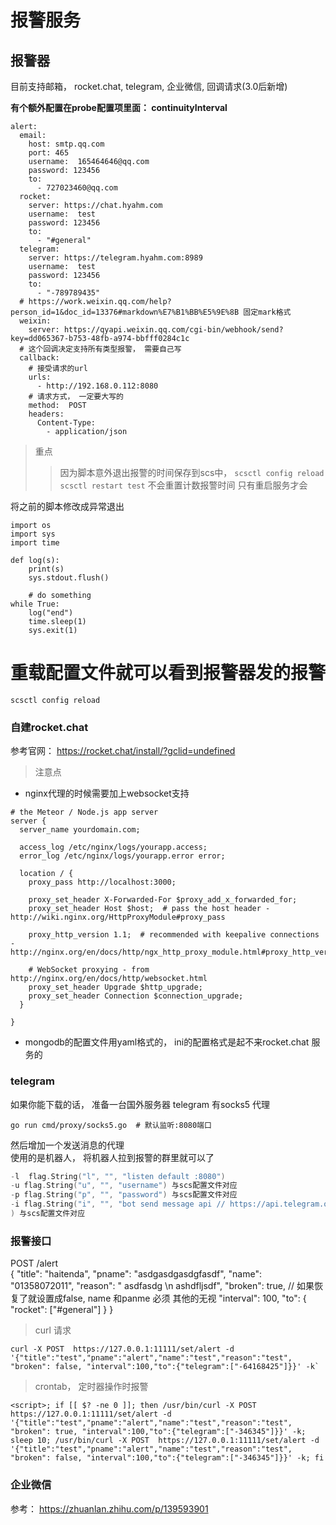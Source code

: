 
# 报警服务


## 报警器
目前支持邮箱， rocket.chat,  telegram, 企业微信, 回调请求(3.0后新增)

**有个额外配置在probe配置项里面： continuityInterval**
```
alert:
  email:
    host: smtp.qq.com
    port: 465
    username:  165464646@qq.com
    password: 123456
    to:
      - 727023460@qq.com
  rocket:
    server: https://chat.hyahm.com
    username:  test
    password: 123456
    to:
      - "#general"
  telegram:
    server: https://telegram.hyahm.com:8989
    username:  test
    password: 123456
    to:
      - "-789789435"
  # https://work.weixin.qq.com/help?person_id=1&doc_id=13376#markdown%E7%B1%BB%E5%9E%8B 固定mark格式
  weixin:
    server: https://qyapi.weixin.qq.com/cgi-bin/webhook/send?key=dd065367-b753-48fb-a974-bbfff0284c1c
  # 这个回调决定支持所有类型报警， 需要自己写
  callback:
    # 接受请求的url
    urls:
      - http://192.168.0.112:8080
    # 请求方式， 一定要大写的
    method:  POST
    headers:
      Content-Type:
        - application/json
```



> 重点
> > 因为脚本意外退出报警的时间保存到scs中，
> > `scsctl config reload `  ` scsctl restart test ` 不会重置计数报警时间
> > 只有重启服务才会


将之前的脚本修改成异常退出
```
import os
import sys
import time

def log(s):
    print(s)
    sys.stdout.flush()

    # do something
while True:
    log("end")
    time.sleep(1)
    sys.exit(1)
```

# 重载配置文件就可以看到报警器发的报警
`scsctl config reload`

### 自建rocket.chat
参考官网： https://rocket.chat/install/?gclid=undefined
> 注意点
- nginx代理的时候需要加上websocket支持
```
# the Meteor / Node.js app server
server {
  server_name yourdomain.com;

  access_log /etc/nginx/logs/yourapp.access;
  error_log /etc/nginx/logs/yourapp.error error;

  location / {
    proxy_pass http://localhost:3000;

    proxy_set_header X-Forwarded-For $proxy_add_x_forwarded_for;
    proxy_set_header Host $host;  # pass the host header - http://wiki.nginx.org/HttpProxyModule#proxy_pass

    proxy_http_version 1.1;  # recommended with keepalive connections - http://nginx.org/en/docs/http/ngx_http_proxy_module.html#proxy_http_version

    # WebSocket proxying - from http://nginx.org/en/docs/http/websocket.html
    proxy_set_header Upgrade $http_upgrade;
    proxy_set_header Connection $connection_upgrade;
  }

}
```
- mongodb的配置文件用yaml格式的， ini的配置格式是起不来rocket.chat 服务的

### telegram

如果你能下载的话， 准备一台国外服务器
telegram 有socks5 代理
```
go run cmd/proxy/socks5.go  # 默认监听:8080端口
```
然后增加一个发送消息的代理  
使用的是机器人， 将机器人拉到报警的群里就可以了  
```go run cmd/proxy/telegram.go -l :8989
-l  flag.String("l", "", "listen default :8080")
-u flag.String("u", "", "username") 与scs配置文件对应
-p flag.String("p", "", "password") 与scs配置文件对应
-i flag.String("i", "", "bot send message api // https://api.telegram.org/bot<token>/sendMessage")
) 与scs配置文件对应
```


### 报警接口
POST  /alert  
{
    "title": "haitenda",
    "pname": "asdgasdgasdgfasdf",
    "name": "01358072011",
    "reason": " asdfasdg  \n ashdfljsdf",
    "broken": true,  // 如果恢复了就设置成false, name 和panme 必须 其他的无视
    "interval": 100,
    "to": {
        "rocket": ["#general"]
    }
}

> curl 请求
```
curl -X POST  https://127.0.0.1:11111/set/alert -d '{"title":"test","pname":"alert","name":"test","reason":"test", "broken": false, "interval":100,"to":{"telegram":["-64168425"]}}' -k`
```
> crontab， 定时器操作时报警
```
<script>; if [[ $? -ne 0 ]]; then /usr/bin/curl -X POST  https://127.0.0.1:11111/set/alert -d '{"title":"test","pname":"alert","name":"test","reason":"test", "broken": true, "interval":100,"to":{"telegram":["-346345"]}}' -k; sleep 10; /usr/bin/curl -X POST  https://127.0.0.1:11111/set/alert -d '{"title":"test","pname":"alert","name":"test","reason":"test", "broken": false, "interval":100,"to":{"telegram":["-346345"]}}' -k; fi
```
### 企业微信
参考：  https://zhuanlan.zhihu.com/p/139593901
